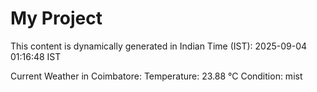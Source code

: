 # My Project

This content is dynamically generated in Indian Time (IST): 2025-09-04 01:16:48 IST


Current Weather in Coimbatore:
Temperature: 23.88 °C
Condition: mist

